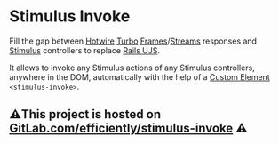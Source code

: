 # Stimulus Invoke

Fill the gap between [Hotwire](https://hotwire.dev) [Turbo](https://turbo.hotwire.dev) [Frames](https://turbo.hotwire.dev/reference/frames)/[Streams](https://turbo.hotwire.dev/reference/streams) responses and [Stimulus](https://stimulus.hotwire.dev/) controllers to replace [Rails UJS](https://github.com/rails/rails/tree/v6.1.3.2/actionview/app/assets/javascripts).

It allows to invoke any Stimulus actions of any Stimulus controllers, anywhere in the DOM, automatically with the help of a [Custom Element](https://developer.mozilla.org/en-US/docs/Web/Web_Components/Using_custom_elements) `<stimulus-invoke>`.

## ⚠️This project is hosted on [**GitLab.com**/efficiently/stimulus-invoke](https://gitlab.com/efficiently/stimulus-invoke) ⚠️
